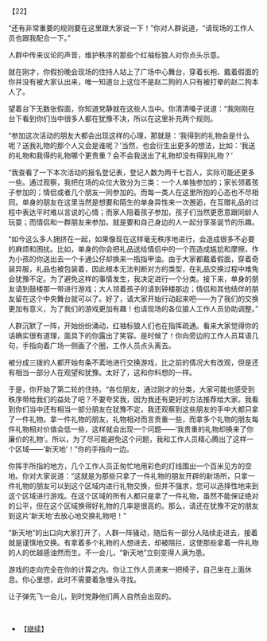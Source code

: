 <div id="navifation" class='headbar'>
    <iframe id='head' align="center" width="100%" height="160" src=""  frameborder="no" border="0" marginwidth="0" marginheight="px" scrolling="no"></iframe>
</div>
<style>
    .headbar{text-align:center;}
    .iframe{margin:0 auto;}
</style>
<script>
    var oDiv = document.getElementById('head');
    oDiv.style.position = 'fixed'; oDiv.style.top = '0px'; oDiv.style.left = '0px';
    document.title="众里寻她千百度";
    document.querySelector("body > div > h1 > a").innerHTML=''
</script>
<br><br>

【22】

“还有非常重要的规则要在这里跟大家说一下！”你对人群说道，“请现场的工作人员也跟我配合一下。”

人群中传来议论的声音，维护秩序的那些个红袖标狼人对你点头示意。

就在刚才，你假扮晚会现场的住持人站上了广场中心舞台，穿着长袍、戴着假面的你并没有被大家认出来，唯一知道台上这位不是赵二狗的人只有被打晕的赵二狗本人了。

望着台下无数张假面，你知道党静就在这些人当中。你清清嗓子说道：“我刚刚在台下看到你们当中很多人都在犹豫不决，所以在这里补充两个规则。

“参加这次活动的朋友大都会出现这样的心理，那就是：‘我得到的礼物会是什么呢？送我礼物的那个人又会是谁呢？’当然，也会衍生出更多的想法，比如：‘我送的礼物和我得的礼物哪个更贵重？会不会我送出了礼物却没有得到礼物？’

“我查看了一下本次活动的报名登记表，登记人数为两千七百人，实际可能还更多一些。通过观察，我把在场的众位大致分为三类：一个人单独参加的；家长领着孩子参加的；情侣或者几个朋友一同参加的。而每一类人在这里所抱的心态也不尽相同。单身的朋友在这里当然是想要和陌生的单身异性来一次邂逅，在互赠礼品的过程中表达平时难以言说的心情；而家人陪着孩子参加，孩子们当然更愿意跟同龄人玩耍；而情侣和一群朋友来参加，就是要和自己身边的人一起分享圣诞节的乐趣。

“如今这么多人拥挤在一起，如果像现在这样毫无秩序地进行，会造成很多不必要的麻烦和困扰。比如，单身的你会把礼品送给情侣中的一个而造成尴尬和摩擦，作为小孩的你送出去一个卡通公仔却换来一瓶指甲油。由于大家都戴着假面，穿着奇装异服，礼品也被包装着，因此根本无法判断对方的类型，在礼品交换过程中难免会犹豫不定。为了避免这样的事情发生，我决定进行一个分类。接下来，单身的朋友请到鼓楼那一带进行游戏；大人领着孩子的请到钟楼那边；情侣和其他结伴的朋友留在这个中央舞台就可以了。好了，请大家开始行动起来吧——为了我们的交换更加有意义，为了我们的游戏更加有趣！也请现场的各位狼人工作人员协助调整。”

人群沉默了一阵，开始纷纷涌动，红袖标狼人们也在指挥疏通。看来大家觉得你的话确实很有道理，面具下的你露出了笑容。是时候了！你向旁边的工作人员耳语几句，手指向着广场一侧画了个圈，工作人员点头离去。

被分成三拨的人都开始有条不紊地进行交换游戏，比之前的情况大有改观，但是还有相当一部分人在观望和犹豫。太好了，这和你料想的一样。

于是，你开始了第二轮的住持。“各位朋友，通过刚才的分类，大家可能也感受到秩序带给我们的益处了吧？不要夸奖我，因为我还有更好的方法推荐给大家。我看到你们当中还有相当一部分朋友在犹豫不定，我还观察到这些朋友的手中大都只拿了一件礼物。拿一件礼物的朋友，礼物相对而言贵重一些，而拿多个礼物的朋友每件礼物相对价值会低一些，这样就会出现一个问题——‘我贵重的礼物却换来了你廉价的礼物’。所以，为了尽可能避免这个问题，我和工作人员精心腾出了这样一个区域——‘新天地’！”你的手指向一边。

你挥手所指的地方，几个工作人员正匆忙地用彩色的灯线围出一个百米见方的空地。你对大家说道：“这就是为那些只拿了一件礼物的朋友开辟的新场所，只拿一件礼物的朋友可以到这个区域内进行礼物交换，但并不强求，您可以选择性地来到这个区域进行游戏。在这个区域的所有人都只是拿了一件礼物，虽然不能保证绝对的公平，但在这个区域换得好礼物的几率是很高的。那么，请还在犹豫不定的朋友到这片‘新天地’去放心地交换礼物吧！”

“新天地”的出口向大家打开了，人群一阵骚动，随后有一部分人陆续走进去，接着就是谨慎地交换。有拿着多个礼物的人想进去，却被阻拦，这使那些拿着一件礼物的人的优越感油然而生。不一会儿，“新天地”立刻变得人满为患。

游戏的走向完全在你的计算之内。你让工作人员递来一把椅子，自己坐在上面休息。你心里想，此时不需要着急埋头寻找。

让子弹先飞一会儿，到时党静他们两人自然会出现的。

 

 <br/>

* 【[继续](23)】